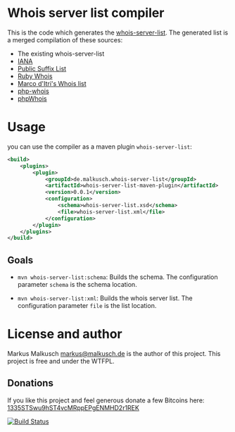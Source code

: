 # Whois server list compiler

This is the code which generates the [whois-server-list](https://github.com/whois-server-list/whois-server-list).
The generated list is a merged compilation of these sources:

* The existing whois-server-list
* [IANA](http://www.iana.org/domains/root/db)
* [Public Suffix List](https://publicsuffix.org/list/effective_tld_names.dat)
* [Ruby Whois](https://github.com/weppos/whois/blob/master/data/tld.json)
* [Marco d'Itri's Whois list](https://raw.githubusercontent.com/rfc1036/whois/next/tld_serv_list)
* [php-whois](https://raw.githubusercontent.com/regru/php-whois/master/src/Phois/Whois/whois.servers.json)
* [phpWhois](https://raw.githubusercontent.com/phpWhois/phpWhois/master/src/whois.servers.php)


# Usage

you can use the compiler as a maven plugin `whois-server-list`:

```xml
<build>
    <plugins>
        <plugin>
            <groupId>de.malkusch.whois-server-list</groupId>
            <artifactId>whois-server-list-maven-plugin</artifactId>
            <version>0.0.1</version>
            <configuration>
                <schema>whois-server-list.xsd</schema>
                <file>whois-server-list.xml</file>
            </configuration>
        </plugin>
    </plugins>
</build>
```

## Goals

* `mvn whois-server-list:schema`: Builds the schema. The configuration parameter
  `schema` is the schema location.

* `mvn whois-server-list:xml`: Builds the whois server list. The configuration
  parameter `file` is the list location.


# License and author

Markus Malkusch <markus@malkusch.de> is the author of this project. This project is free and under the WTFPL.

## Donations

If you like this project and feel generous donate a few Bitcoins here:
[1335STSwu9hST4vcMRppEPgENMHD2r1REK](bitcoin:1335STSwu9hST4vcMRppEPgENMHD2r1REK)

[![Build Status](https://travis-ci.org/whois-server-list/whois-server-list-compiler.svg)](https://travis-ci.org/whois-server-list/whois-server-list-compiler)
